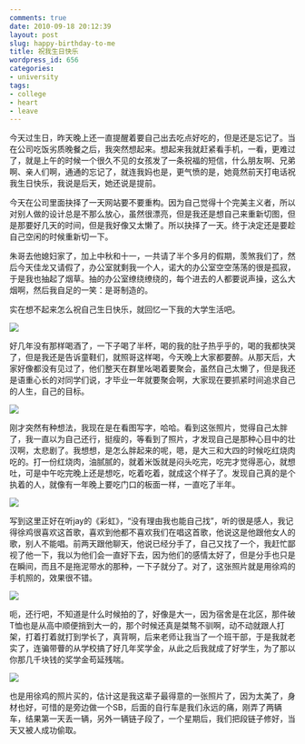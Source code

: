 ```yaml
---
comments: true
date: 2010-09-18 20:12:39
layout: post
slug: happy-birthday-to-me
title: 祝我生日快乐
wordpress_id: 656
categories:
- university
tags:
- college
- heart
- leave
---
```


今天过生日，昨天晚上还一直提醒着要自己出去吃点好吃的，但是还是忘记了。当在公司吃饭劣质晚餐之后，我突然想起来。想起来我就赶紧看手机，一看，更难过了，就是上午的时候一个很久不见的女孩发了一条祝福的短信，什么朋友啊、兄弟啊、亲人们啊，通通的忘记了，就连我妈也是，更气愤的是，她竟然前天打电话祝我生日快乐，我说是后天，她还说是提前。

今天在公司里面抉择了一天网站要不要重构。因为自己觉得十个完美主义者，所以对别人做的设计总是不那么放心，虽然很漂亮，但是我还是想自己来重新切图，但是那要好几天的时间，但是我好像又太懒了。所以抉择了一天。终于决定还是要趁自己空闲的时候重新切一下。





朱哥去他媳妇家了，加上中秋和十一，一共请了半个多月的假期，羡煞我们了，然后今天佳龙又请假了，办公室就剩我一个人，诺大的办公室空空荡荡的很是孤寂，于是我也抽起了烟草。抽的办公室缭绕缭绕的，每个进去的人都要说声操，这么大烟啊，然后我自足的一笑：是哥制造的。

实在想不起来怎么祝自己生日快乐，就回忆一下我的大学生活吧。

[![](http://dobila.info/wp-content/uploads/2010/09/drink-450x337.jpg)](http://dobila.info/alumn/university/happy-birthday-to-me.html/attachment/drink-2)

好几年没有那样喝酒了，一下子喝了半杯，喝的我的肚子热乎乎的，喝的我都快哭了，但是我还是告诉童鞋们，就照哥这样喝，今天晚上大家都要醉。从那天后，大家好像都没有见过了，他们整天在群里吆喝着要聚会，虽然自己太懒了，但是我还是语重心长的对同学们说，才毕业一年就要聚会啊，大家现在要抓紧时间追求自己的人生，自己的目标。

[![](http://dobila.info/wp-content/uploads/2010/09/four-450x337.jpg)](http://dobila.info/alumn/university/happy-birthday-to-me.html/attachment/four)

刚才突然有种想法，我现在是在看图写字，哈哈。看到这张照片，觉得自己太胖了，我一直以为自己还行，挺瘦的，等看到了照片，才发现自己是那种心目中的壮汉啊，太悲剧了。我想想，是怎么胖起来的呢，嗯，是大三和大四的时候吃红烧肉吃的。打一份红烧肉，油腻腻的，就着米饭就是闷头吃完，吃完才觉得恶心，就想吐，可是中午吃完晚上还是想吃，吃着吃着，就成这个样子了。发现自己真的是个执着的人，就像有一年晚上要吃门口的板面一样，一直吃了半年。

[![](http://dobila.info/wp-content/uploads/2010/09/green-450x337.jpg)](http://dobila.info/alumn/university/happy-birthday-to-me.html/attachment/green)

写到这里正好在听jay的《彩虹》，“没有理由我也能自己找”，听的很是感人，我记得徐鸡很喜欢这首歌，喜欢到他都不喜欢我们在唱这首歌，他说这是他跟他女人的歌，别人不能唱。前两天跟他聊天，他说已经分手了，自己又找了一个，我赶忙鄙视了他一下，我以为他们会一直好下去，因为他们的感情太好了，但是分手也只是在瞬间，而且不是拖泥带水的那种，一下子就分了。对了，这张照片就是用徐鸡的手机照的，效果很不错。

[![](http://dobila.info/wp-content/uploads/2010/09/me-450x337.jpg)](http://dobila.info/alumn/university/happy-birthday-to-me.html/attachment/me)

呃，还行吧，不知道是什么时候拍的了，好像是大一，因为宿舍是在北区，那件破T恤也是从高中顺便捎到大一的，那个时候还真是桀骜不驯啊，动不动就跟人打架，打着打着就打到学长了，真背啊，后来老师让我当了一个班干部，于是我就老实了，连骗带瞢的从学校搞了好几年奖学金，从此之后我就成了好学生，为了那以你那几千块钱的奖学金苟延残喘。

[![](http://dobila.info/wp-content/uploads/2010/09/xuji-450x337.jpg)](http://dobila.info/alumn/university/happy-birthday-to-me.html/attachment/xuji)

也是用徐鸡的照片买的，估计这是我这辈子最得意的一张照片了，因为太美了，身材也好，可惜的是旁边做一个SB，后面的自行车是我们永远的痛，刚弄了两辆车，结果第一天丢一辆，另外一辆链子段了，一个星期后，我们把段链子修好，当天又被人成功偷取。

